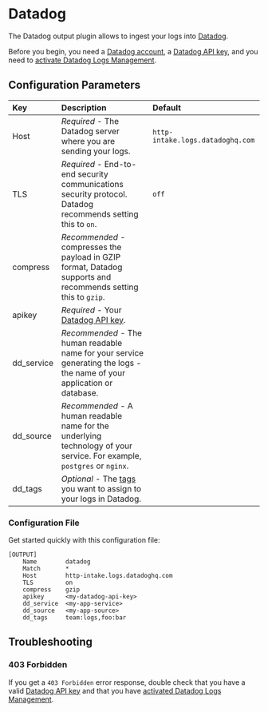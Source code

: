 # Datadog

The Datadog output plugin allows to ingest your logs into [Datadog](https://app.datadoghq.com/signup).

Before you begin, you need a [Datadog account](https://app.datadoghq.com/signup), a [Datadog API key](https://docs.datadoghq.com/account_management/api-app-keys/), and you need to [activate Datadog Logs Management](https://app.datadoghq.com/logs/activation).

## Configuration Parameters

| Key | Description | Default |
| :--- | :--- | :--- |
| Host | _Required_ - The Datadog server where you are sending your logs. | `http-intake.logs.datadoghq.com` |
| TLS | _Required_ - End-to-end security communications security protocol. Datadog recommends setting this to `on`. | `off` |
| compress | _Recommended_ - compresses the payload in GZIP format, Datadog supports and recommends setting this to `gzip`. |  |
| apikey | _Required_ - Your [Datadog API key](https://app.datadoghq.com/account/settings#api). |  |
| dd\_service | _Recommended_ - The human readable name for your service generating the logs - the name of your application or database. |  |
| dd\_source | _Recommended_ - A human readable name for the underlying technology of your service. For example, `postgres` or `nginx`. |  |
| dd\_tags | _Optional_ - The [tags](https://docs.datadoghq.com/tagging/) you want to assign to your logs in Datadog. |  |

### Configuration File

Get started quickly with this configuration file:

```text
[OUTPUT]
    Name        datadog
    Match       *
    Host        http-intake.logs.datadoghq.com
    TLS         on
    compress    gzip
    apikey      <my-datadog-api-key>
    dd_service  <my-app-service>
    dd_source   <my-app-source>
    dd_tags     team:logs,foo:bar
```

## Troubleshooting

### 403 Forbidden

If you get a `403 Forbidden` error response, double check that you have a valid [Datadog API key](https://docs.datadoghq.com/account_management/api-app-keys/) and that you have [activated Datadog Logs Management](https://app.datadoghq.com/logs/activation).

